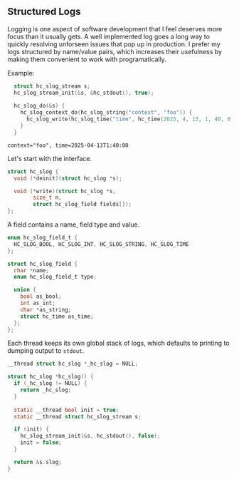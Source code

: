 ## Structured Logs
Logging is one aspect of software development that I feel deserves more focus than it usually gets. A well implemented log goes a long way to quickly resolving unforseen issues that pop up in production. I prefer my logs structured by name/value pairs, which increases their usefulness by making them convenient to work with programatically.

Example:
```C
  struct hc_slog_stream s;
  hc_slog_stream_init(&s, &hc_stdout(), true);
  
  hc_slog_do(&s) {
    hc_slog_context_do(hc_slog_string("context", "foo")) {
      hc_slog_write(hc_slog_time("time", hc_time(2025, 4, 13, 1, 40, 0)));
    }
  }
```
```
context="foo", time=2025-04-13T1:40:00
```

Let's start with the interface.

```C
struct hc_slog {
  void (*deinit)(struct hc_slog *s);

  void (*write)(struct hc_slog *s,
  		size_t n,
		struct hc_slog_field fields[]);
};
```

A field contains a name, field type and value.

```C
enum hc_slog_field_t {
  HC_SLOG_BOOL, HC_SLOG_INT, HC_SLOG_STRING, HC_SLOG_TIME
};

struct hc_slog_field {
  char *name;
  enum hc_slog_field_t type;

  union {
    bool as_bool;
    int as_int;
    char *as_string;
    struct hc_time as_time;
  };  
};
```

Each thread keeps its own global stack of logs, which defaults to printing to dumping output to `stdout`.

```C
__thread struct hc_slog *_hc_slog = NULL;

struct hc_slog *hc_slog() {
  if (_hc_slog != NULL) {
    return _hc_slog;
  }
  
  static __thread bool init = true;
  static __thread struct hc_slog_stream s;

  if (init) {
    hc_slog_stream_init(&s, hc_stdout(), false);
    init = false;
  }

  return &s.slog;
}
```
